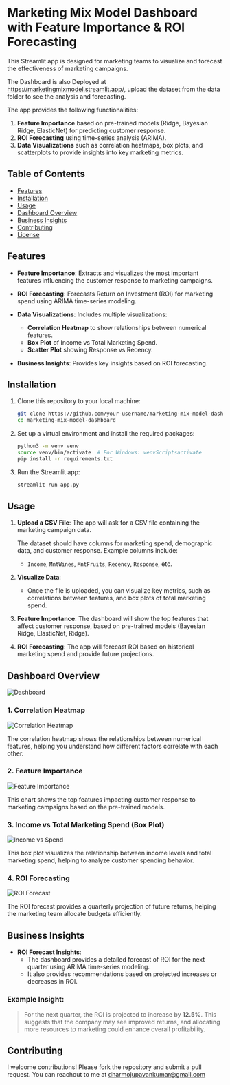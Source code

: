 # Marketing Mix Model Dashboard with Feature Importance & ROI Forecasting

This Streamlit app is designed for marketing teams to visualize and forecast the effectiveness of marketing campaigns.

The Dashboard is also Deployed at https://marketingmixmodel.streamlit.app/, upload the dataset from the data folder to see the analysis and forecasting.

The app provides the following functionalities:
1. **Feature Importance** based on pre-trained models (Ridge, Bayesian Ridge, ElasticNet) for predicting customer response.
2. **ROI Forecasting** using time-series analysis (ARIMA).
3. **Data Visualizations** such as correlation heatmaps, box plots, and scatterplots to provide insights into key marketing metrics.

## Table of Contents
- [Features](#features)
- [Installation](#installation)
- [Usage](#usage)
- [Dashboard Overview](#dashboard-overview)
- [Business Insights](#business-insights)
- [Contributing](#contributing)
- [License](#license)

## Features

- **Feature Importance**: Extracts and visualizes the most important features influencing the customer response to marketing campaigns.
  
- **ROI Forecasting**: Forecasts Return on Investment (ROI) for marketing spend using ARIMA time-series modeling.
  
- **Data Visualizations**: Includes multiple visualizations:
  - **Correlation Heatmap** to show relationships between numerical features.
  - **Box Plot** of Income vs Total Marketing Spend.
  - **Scatter Plot** showing Response vs Recency.

- **Business Insights**: Provides key insights based on ROI forecasting.

## Installation

1. Clone this repository to your local machine:

   ```bash
   git clone https://github.com/your-username/marketing-mix-model-dashboard.git
   cd marketing-mix-model-dashboard
   ```

2. Set up a virtual environment and install the required packages:

   ```bash
   python3 -m venv venv
   source venv/bin/activate  # For Windows: venvScriptsactivate
   pip install -r requirements.txt
   ```

3. Run the Streamlit app:

   ```bash
   streamlit run app.py
   ```

## Usage

1. **Upload a CSV File**: The app will ask for a CSV file containing the marketing campaign data.
   
   The dataset should have columns for marketing spend, demographic data, and customer response. Example columns include:
   - `Income`, `MntWines`, `MntFruits`, `Recency`, `Response`, etc.

2. **Visualize Data**: 
   - Once the file is uploaded, you can visualize key metrics, such as correlations between features, and box plots of total marketing spend.
   
3. **Feature Importance**: The dashboard will show the top features that affect customer response, based on pre-trained models (Bayesian Ridge, ElasticNet, Ridge).
   
4. **ROI Forecasting**: The app will forecast ROI based on historical marketing spend and provide future projections.

## Dashboard Overview
![Dashboard](./images/Dashboard.png)

### 1. Correlation Heatmap

![Correlation Heatmap](./images/correlation_heatmap.png)

The correlation heatmap shows the relationships between numerical features, helping you understand how different factors correlate with each other.

### 2. Feature Importance

![Feature Importance](./images/feature_importance.png)

This chart shows the top features impacting customer response to marketing campaigns based on the pre-trained models.

### 3. Income vs Total Marketing Spend (Box Plot)

![Income vs Spend](./images/income_vs_spend.png)

This box plot visualizes the relationship between income levels and total marketing spend, helping to analyze customer spending behavior.

### 4. ROI Forecasting

![ROI Forecast](./images/roi_forecast.png)

The ROI forecast provides a quarterly projection of future returns, helping the marketing team allocate budgets efficiently.

## Business Insights

- **ROI Forecast Insights**:
  - The dashboard provides a detailed forecast of ROI for the next quarter using ARIMA time-series modeling.
  - It also provides recommendations based on projected increases or decreases in ROI.

### Example Insight:
> For the next quarter, the ROI is projected to increase by **12.5%**. This suggests that the company may see improved returns, and allocating more resources to marketing could enhance overall profitability.

## Contributing

I welcome contributions! Please fork the repository and submit a pull request. You can reachout to me at dharmojupavankumar@gmail.com
